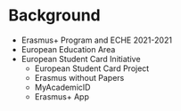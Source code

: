 # Background

* Erasmus+ Program and ECHE 2021-2021
* European Education Area
* European Student Card Initiative
  * European Student Card Project
  * Erasmus without Papers
  * MyAcademicID
  * Erasmus+ App
